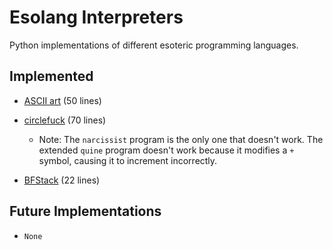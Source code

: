 # Esolang Interpreters
Python implementations of different esoteric programming languages.

## Implemented
-   [ASCII art](https://esolangs.org/wiki/ASCII_art) (50 lines)

-   [circlefuck](https://esolangs.org/wiki/Circlefuck) (70 lines)

    - Note: The `narcissist` program is the only one that doesn't work. The extended `quine` program doesn't work because it modifies a `+` symbol, causing it to increment incorrectly.

-   [BFStack](https://esolangs.org/wiki/BFStack) (22 lines)

## Future Implementations
- `None`

